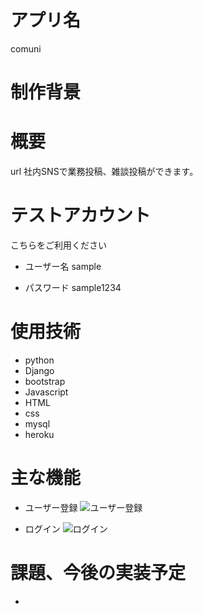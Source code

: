 # アプリ名
 comuni

# 制作背景
 
# 概要
 url
 社内SNSで業務投稿、雑談投稿ができます。

# テストアカウント
こちらをご利用ください
- ユーザー名
  sample

- パスワード
  sample1234

# 使用技術
- python
- Django
- bootstrap
- Javascript
- HTML
- css
- mysql
- heroku

# 主な機能
- ユーザー登録
![ユーザー登録]()

- ログイン
![ログイン](https://i.gyazo.com/555b70a2f6385f142d632609f5291a4a.png)

# 課題、今後の実装予定
- 